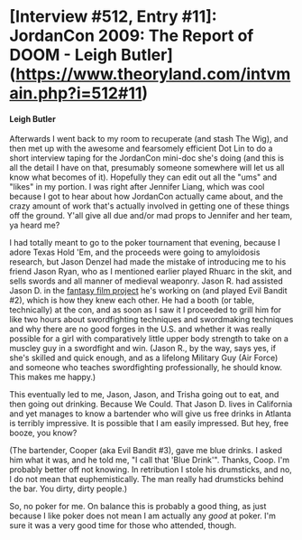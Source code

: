 # [Interview #512, Entry #11]: JordanCon 2009: The Report of DOOM - Leigh Butler](https://www.theoryland.com/intvmain.php?i=512#11)

#### Leigh Butler

Afterwards I went back to my room to recuperate (and stash The Wig), and then met up with the awesome and fearsomely efficient Dot Lin to do a short interview taping for the JordanCon mini-doc she's doing (and this is all the detail I have on that, presumably someone somewhere will let us all know what becomes of it). Hopefully they can edit out all the "ums" and "likes" in my portion. I was right after Jennifer Liang, which was cool because I got to hear about how JordanCon actually came about, and the crazy amount of work that's actually involved in getting one of these things off the ground. Y'all give all due and/or mad props to Jennifer and her team, ya heard me?

I had totally meant to go to the poker tournament that evening, because I adore Texas Hold 'Em, and the proceeds were going to amyloidosis research, but Jason Denzel had made the mistake of introducing me to his friend Jason Ryan, who as I mentioned earlier played Rhuarc in the skit, and sells swords and all manner of medieval weaponry. Jason R. had assisted Jason D. in the
[fantasy film project](http://www.armsofvalour.com/miva/merchant.mv?Screen=PROD&Store_Code=AOVL&Product_Code=AoV-003DS&Category_Code=DSA)
he's working on (and played Evil Bandit #2), which is how they knew each other. He had a booth (or table, technically) at the con, and as soon as I saw it I proceeded to grill him for like two hours about swordfighting techniques and swordmaking techniques and why there are no good forges in the U.S. and whether it was really possible for a girl with comparatively little upper body strength to take on a muscley guy in a swordfight and win. (Jason R., by the way, says yes, if she's skilled and quick enough, and as a lifelong Military Guy (Air Force) and someone who teaches swordfighting professionally, he should know. This makes me happy.)

This eventually led to me, Jason, Jason, and Trisha going out to eat, and then going out drinking. Because We Could. That Jason D. lives in California and yet manages to know a bartender who will give us free drinks in Atlanta is terribly impressive. It is possible that I am easily impressed. But hey, free booze, you know?

(The bartender, Cooper (aka Evil Bandit #3), gave me blue drinks. I asked him what it was, and he told me, "I call that 'Blue Drink'". Thanks, Coop. I'm probably better off not knowing. In retribution I stole his drumsticks, and no, I do not mean that euphemistically. The man really had drumsticks behind the bar. You dirty, dirty people.)

So, no poker for me. On balance this is probably a good thing, as just because I like poker does not mean I am actually any
*good*
at poker. I'm sure it was a very good time for those who attended, though.

